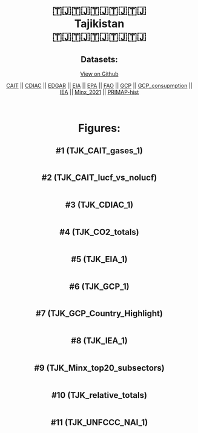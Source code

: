 
<center>
<h1 align="center">
🇹🇯🇹🇯🇹🇯🇹🇯🇹🇯
<br>
Tajikistan
<br>
🇹🇯🇹🇯🇹🇯🇹🇯🇹🇯
</h1>
<h2>Datasets:</h2>
<p><a href="https://github.com/dquintani/GreenhouseData/tree/master/country_data/TJK_Tajikistan/data">View on Github</a>
<br></p><p><a href="data/TJK_CAIT.csv">CAIT</a> || <a href="data/TJK_CDIAC.csv">CDIAC</a> || <a href="data/TJK_EDGAR.csv">EDGAR</a> || <a href="data/TJK_EIA.csv">EIA</a> || <a href="data/TJK_EPA.csv">EPA</a> || <a href="data/TJK_FAO.csv">FAO</a> || <a href="data/TJK_GCP.csv">GCP</a> || <a href="data/TJK_GCP_consupmption.csv">GCP_consupmption</a> || <a href="data/TJK_IEA.csv">IEA</a> || <a href="data/TJK_Minx_2021.csv">Minx_2021</a> || <a href="data/TJK_PRIMAP-hist.csv">PRIMAP-hist</a></p><p><br></p>
<h1>Figures:</h1><h2>#1 (TJK_CAIT_gases_1)</h2>
<p><img alt="" src="figures/TJK_CAIT_gases_1.png" /></p><h2>#2 (TJK_CAIT_lucf_vs_nolucf)</h2>
<p><img alt="" src="figures/TJK_CAIT_lucf_vs_nolucf.png" /></p><h2>#3 (TJK_CDIAC_1)</h2>
<p><img alt="" src="figures/TJK_CDIAC_1.png" /></p><h2>#4 (TJK_CO2_totals)</h2>
<p><img alt="" src="figures/TJK_CO2_totals.png" /></p><h2>#5 (TJK_EIA_1)</h2>
<p><img alt="" src="figures/TJK_EIA_1.png" /></p><h2>#6 (TJK_GCP_1)</h2>
<p><img alt="" src="figures/TJK_GCP_1.png" /></p><h2>#7 (TJK_GCP_Country_Highlight)</h2>
<p><img alt="" src="figures/TJK_GCP_Country_Highlight.png" /></p><h2>#8 (TJK_IEA_1)</h2>
<p><img alt="" src="figures/TJK_IEA_1.png" /></p><h2>#9 (TJK_Minx_top20_subsectors)</h2>
<p><img alt="" src="figures/TJK_Minx_top20_subsectors.png" /></p><h2>#10 (TJK_relative_totals)</h2>
<p><img alt="" src="figures/TJK_relative_totals.png" /></p><h2>#11 (TJK_UNFCCC_NAI_1)</h2>
<p><img alt="" src="figures/TJK_UNFCCC_NAI_1.png" /></p>